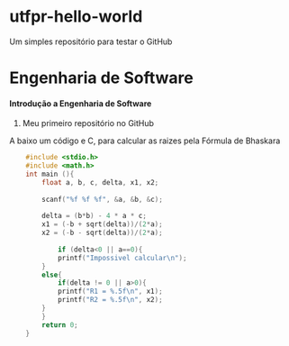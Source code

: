 # utfpr-hello-world
Um simples repositório para testar o GitHub
# Engenharia de Software
#### Introdução a Engenharia de Software
1. Meu primeiro repositório no GitHub

A baixo um código e C, para calcular as raizes pela Fórmula de Bhaskara 



```C
	#include <stdio.h>
	#include <math.h>
	int main (){
		float a, b, c, delta, x1, x2;
		
		scanf("%f %f %f", &a, &b, &c);
		
		delta = (b*b) - 4 * a * c;
		x1 = (-b + sqrt(delta))/(2*a);
		x2 = (-b - sqrt(delta))/(2*a);
		
			if (delta<0 || a==0){
			printf("Impossivel calcular\n");	
		}
		else{
			if(delta != 0 || a>0){
			printf("R1 = %.5f\n", x1);
			printf("R2 = %.5f\n", x2);
		}
		}		
		return 0;
	}
```
